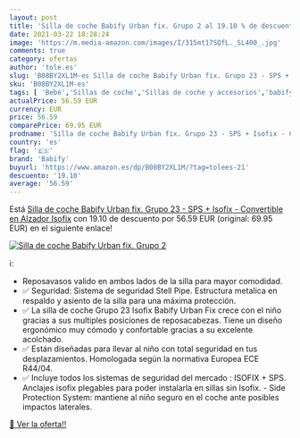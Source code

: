 ```yaml
---
layout: post
title: 'Silla de coche Babify Urban fix. Grupo 2 al 19.10 % de descuento'
date: 2021-03-22 18:28:24
image: 'https://m.media-amazon.com/images/I/315mt17SQfL._SL400_.jpg'
comments: true
category: ofertas
author: 'tole.es'
slug: 'B08BY2XL1M-es Silla de coche Babify Urban fix. Grupo 23 - SPS + Isofix -...'
sku: 'B08BY2XL1M-es'
tags: [ 'Bebé','Sillas de coche','Sillas de coche y accesorios','babify','coche','de','isofix','silla', ]
actualPrice: 56.59 EUR
currency: EUR
price: 56.59
comparePrice: 69.95 EUR
prodname: 'Silla de coche Babify Urban fix. Grupo 23 - SPS + Isofix - Convertible en Alzador Isofix'
country: 'es'
flag: '🇪🇸'
brand: 'Babify'
buyurl: 'https://www.amazon.es/dp/B08BY2XL1M/?tag=tolees-21'
descuento: '19.10'
average: '56.59'
---
```


Está [Silla de coche Babify Urban fix. Grupo 23 - SPS + Isofix - Convertible en Alzador Isofix](https://www.amazon.es/dp/B08BY2XL1M/?tag=tolees-21) con 19.10 de descuento por 56.59 EUR (original: 69.95 EUR) en el siguiente enlace!

[![Silla de coche Babify Urban fix. Grupo 2](https://m.media-amazon.com/images/I/315mt17SQfL._SL400_.jpg)](https://www.amazon.es/dp/B08BY2XL1M/?tag=tolees-21)

ℹ️:

- Reposavasos valido en ambos lados de la silla para mayor comodidad.
- ✅ Seguridad: Sistema de seguridad Stell Pipe. Estructura metalica en respaldo y asiento de la silla para una máxima protección.
- ✅ La silla de coche Grupo 23 Isofix Babify Urban Fix crece con el niño gracias a sus multiples posiciones de reposacabezas. Tiene un diseño ergonómico muy cómodo y confortable gracias a su excelente acolchado.
- ✅ Están diseñadas para llevar al niño con total seguridad en tus desplazamientos. Homologada según la normativa Europea ECE R44/04.
- ✅ Incluye todos los sistemas de seguridad del mercado : ISOFIX + SPS. Anclajes isofix plegables para poder instalarla en sillas sin Isofix. - Side Protection System: mantiene al niño seguro en el coche ante posibles impactos laterales.

[🛒 Ver la oferta!!](https://www.amazon.es/dp/B08BY2XL1M/?tag=tolees-21)
